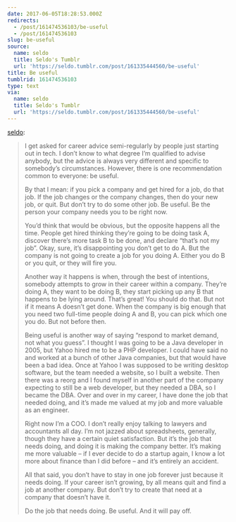 ```yaml
---
date: 2017-06-05T18:28:53.000Z
redirects:
  - /post/161474536103/be-useful
  - /post/161474536103
slug: be-useful
source:
  name: seldo
  title: Seldo's Tumblr
  url: 'https://seldo.tumblr.com/post/161335444560/be-useful'
title: Be useful
tumblrid: 161474536103
type: text
via:
  name: seldo
  title: Seldo's Tumblr
  url: 'https://seldo.tumblr.com/post/161335444560/be-useful'
---
```

<p><a href="https://seldo.tumblr.com/post/161335444560/be-useful" class="tumblr_blog">seldo</a>:</p>

<blockquote>
<p>I get asked for career advice semi-regularly by people just starting out in tech. I don’t know to what degree I’m qualified to advise anybody, but the advice is always very different and specific to somebody’s circumstances. However, there is one recommendation common to everyone: be useful.</p>

<p>By that I mean: if you pick a company and get hired for a job, do that job. If the job changes or the company changes, then do your new job, or quit. But don’t try to do some other job. Be useful. Be the person your company needs you to be right now.</p>

<p>You’d think that would be obvious, but the opposite happens all the time. People get hired thinking they’re going to be doing task A, discover there’s more task B to be done, and declare “that’s not my job”. Okay, sure, it’s disappointing you don’t get to do A. But the company is not going to create a job for you doing A. Either you do B or you quit, or they will fire you.</p>

<p>Another way it happens is when, through the best of intentions, somebody attempts to grow in their career within a company. They’re doing A, they want to be doing B, they start picking up any B that happens to be lying around. That’s great! You should do that. But not if it means A doesn’t get done. When the company is big enough that you need two full-time people doing A and B, you can pick which one you do. But not before then.</p>

<p>Being useful is another way of saying “respond to market demand, not what you guess”. I thought I was going to be a Java developer in 2005, but Yahoo hired me to be a PHP developer. I could have said no and worked at a bunch of other Java companies, but that would have been a bad idea. Once at Yahoo I was supposed to be writing desktop software, but the team needed a website, so I built a website. Then there was a reorg and I found myself in another part of the company expecting to still be a web developer, but they needed a DBA, so I became the DBA. Over and over in my career, I have done the job that needed doing, and it’s made me valued at my job and more valuable as an engineer.</p>

<p>Right now I’m a COO. I don’t really enjoy talking to lawyers and accountants all day. I’m not jazzed about spreadsheets, generally, though they have a certain quiet satisfaction. But it’s the job that needs doing, and doing it is making the company better. It’s making me more valuable – if I ever decide to do a startup again, I know a lot more about finance than I did before – and it’s entirely an accident.</p>

<p>All that said, you don’t have to stay in one job forever just because it needs doing. If your career isn’t growing, by all means quit and find a job at another company. But don’t try to create that need at a company that doesn’t have it.</p>

<p>Do the job that needs doing. Be useful. And it will pay off.</p>
</blockquote>
